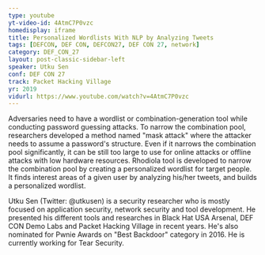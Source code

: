 ```yaml
---
type: youtube
yt-video-id: 4AtmC7P0vzc
homedisplay: iframe
title: Personalized Wordlists With NLP by Analyzing Tweets
tags: [DEFCON, DEF CON, DEFCON27, DEF CON 27, network]
category: DEF_CON_27
layout: post-classic-sidebar-left
speaker: Utku Sen
conf: DEF CON 27
track: Packet Hacking Village
yr: 2019
vidurl: https://www.youtube.com/watch?v=4AtmC7P0vzc
---
```

Adversaries need to have a wordlist or combination-generation tool while conducting password guessing attacks. To narrow the combination pool, researchers developed a method named "mask attack" where the attacker needs to assume a password's structure. Even if it narrows the combination pool significantly, it can be still too large to use for online attacks or offline attacks with low hardware resources. Rhodiola tool is developed to narrow the combination pool by creating a personalized wordlist for target people. It finds interest areas of a given user by analyzing his/her tweets, and builds a personalized wordlist.

Utku Sen (Twitter: @utkusen) is a security researcher who is mostly focused on application security, network security and tool development. He presented his different tools and researches in Black Hat USA Arsenal, DEF CON Demo Labs and Packet Hacking Village in recent years. He's also nominated for Pwnie Awards on "Best Backdoor" category in 2016. He is currently working for Tear Security.
